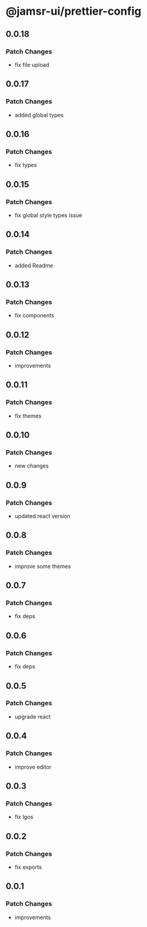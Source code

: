 # @jamsr-ui/prettier-config

## 0.0.18

### Patch Changes

- fix file upload

## 0.0.17

### Patch Changes

- added global types

## 0.0.16

### Patch Changes

- fix types

## 0.0.15

### Patch Changes

- fix global style types issue

## 0.0.14

### Patch Changes

- added Readme

## 0.0.13

### Patch Changes

- fix components

## 0.0.12

### Patch Changes

- improvements

## 0.0.11

### Patch Changes

- fix themes

## 0.0.10

### Patch Changes

- new changes

## 0.0.9

### Patch Changes

- updated react version

## 0.0.8

### Patch Changes

- improve some themes

## 0.0.7

### Patch Changes

- fix deps

## 0.0.6

### Patch Changes

- fix deps

## 0.0.5

### Patch Changes

- upgrade react

## 0.0.4

### Patch Changes

- improve editor

## 0.0.3

### Patch Changes

- fix lgos

## 0.0.2

### Patch Changes

- fix exports

## 0.0.1

### Patch Changes

- improvements
